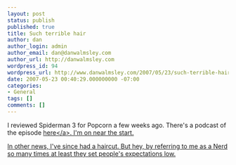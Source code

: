 ```yaml
---
layout: post
status: publish
published: true
title: Such terrible hair
author: dan
author_login: admin
author_email: dan@danwalmsley.com
author_url: http://danwalmsley.com
wordpress_id: 94
wordpress_url: http://www.danwalmsley.com/2007/05/23/such-terrible-hair/
date: 2007-05-23 00:40:29.000000000 -07:00
categories:
- General
tags: []
comments: []
---
```

I reviewed Spiderman 3 for Popcorn a few weeks ago. There's a podcast of the episode <a href="http:&#47;&#47;www.popcorn.org.au&#47;podcast&#47;PopcornEp36.m4v">here<&#47;a>. I'm on near the start. 

In other news, I've since had a haircut. But hey, by referring to me as a Nerd so many times at least they set people's expectations low.
